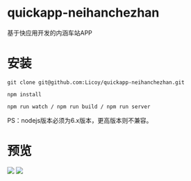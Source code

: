 # quickapp-neihanchezhan
基于快应用开发的内涵车站APP

# 安装
```
git clone git@github.com:Licoy/quickapp-neihanchezhan.git

npm install

npm run watch / npm run build / npm run server
```
PS：nodejs版本必须为6.x版本，更高版本则不兼容。

# 预览
![](http://firimg.fir.im/18f310bed4ccd3e0c692e6a2e5aae12914a62c47?imageView2/0/w/426/h/240)
![](http://firimg.fir.im/7ceb9425d2144b4273c92f3c8fccb5936f0a44af?imageView2/0/w/426/h/240)